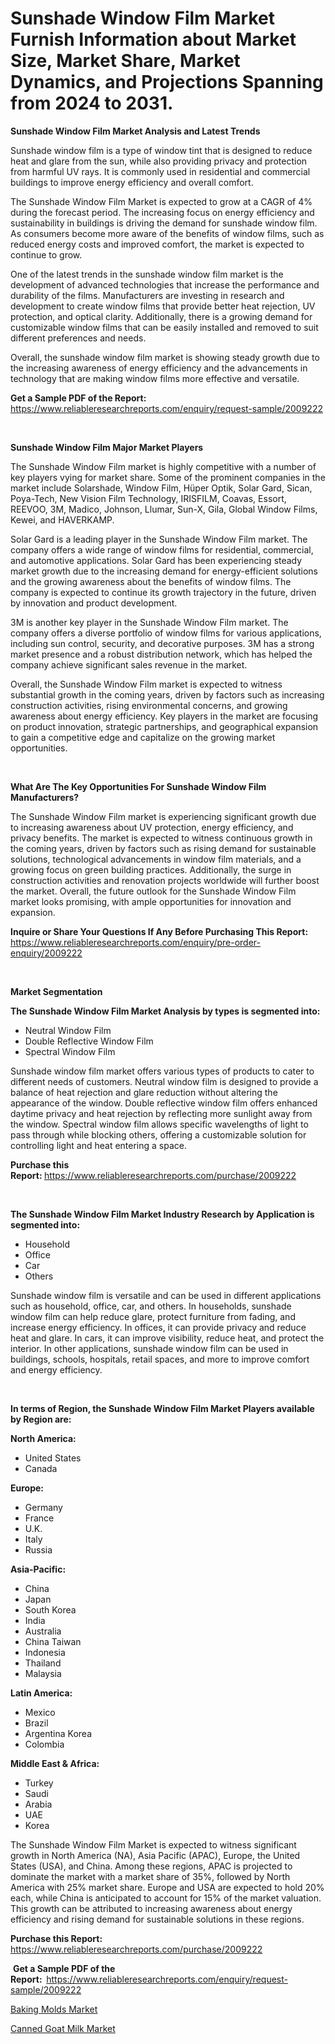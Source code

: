 <p><h1>Sunshade Window Film Market Furnish Information about Market Size, Market Share, Market Dynamics, and Projections Spanning from 2024 to 2031.</h1></p><p><strong>Sunshade Window Film Market Analysis and Latest Trends</strong></p>
<p><p>Sunshade window film is a type of window tint that is designed to reduce heat and glare from the sun, while also providing privacy and protection from harmful UV rays. It is commonly used in residential and commercial buildings to improve energy efficiency and overall comfort.</p><p>The Sunshade Window Film Market is expected to grow at a CAGR of 4% during the forecast period. The increasing focus on energy efficiency and sustainability in buildings is driving the demand for sunshade window film. As consumers become more aware of the benefits of window films, such as reduced energy costs and improved comfort, the market is expected to continue to grow.</p><p>One of the latest trends in the sunshade window film market is the development of advanced technologies that increase the performance and durability of the films. Manufacturers are investing in research and development to create window films that provide better heat rejection, UV protection, and optical clarity. Additionally, there is a growing demand for customizable window films that can be easily installed and removed to suit different preferences and needs.</p><p>Overall, the sunshade window film market is showing steady growth due to the increasing awareness of energy efficiency and the advancements in technology that are making window films more effective and versatile.</p></p>
<p><strong>Get a Sample PDF of the Report:&nbsp;</strong> <a href="https://www.reliableresearchreports.com/enquiry/request-sample/2009222">https://www.reliableresearchreports.com/enquiry/request-sample/2009222</a></p>
<p>&nbsp;</p>
<p><strong>Sunshade Window Film Major Market Players</strong></p>
<p><p>The Sunshade Window Film market is highly competitive with a number of key players vying for market share. Some of the prominent companies in the market include Solarshade, Window Film, Hüper Optik, Solar Gard, Sican, Poya-Tech, New Vision Film Technology, IRISFILM, Coavas, Essort, REEVOO, 3M, Madico, Johnson, Llumar, Sun-X, Gila, Global Window Films, Kewei, and HAVERKAMP.</p><p>Solar Gard is a leading player in the Sunshade Window Film market. The company offers a wide range of window films for residential, commercial, and automotive applications. Solar Gard has been experiencing steady market growth due to the increasing demand for energy-efficient solutions and the growing awareness about the benefits of window films. The company is expected to continue its growth trajectory in the future, driven by innovation and product development.</p><p>3M is another key player in the Sunshade Window Film market. The company offers a diverse portfolio of window films for various applications, including sun control, security, and decorative purposes. 3M has a strong market presence and a robust distribution network, which has helped the company achieve significant sales revenue in the market.</p><p>Overall, the Sunshade Window Film market is expected to witness substantial growth in the coming years, driven by factors such as increasing construction activities, rising environmental concerns, and growing awareness about energy efficiency. Key players in the market are focusing on product innovation, strategic partnerships, and geographical expansion to gain a competitive edge and capitalize on the growing market opportunities.</p></p>
<p>&nbsp;</p>
<p><strong>What Are The Key Opportunities For Sunshade Window Film Manufacturers?</strong></p>
<p><p>The Sunshade Window Film market is experiencing significant growth due to increasing awareness about UV protection, energy efficiency, and privacy benefits. The market is expected to witness continuous growth in the coming years, driven by factors such as rising demand for sustainable solutions, technological advancements in window film materials, and a growing focus on green building practices. Additionally, the surge in construction activities and renovation projects worldwide will further boost the market. Overall, the future outlook for the Sunshade Window Film market looks promising, with ample opportunities for innovation and expansion.</p></p>
<p><strong>Inquire or Share Your Questions If Any Before Purchasing This Report:</strong> <a href="https://www.reliableresearchreports.com/enquiry/pre-order-enquiry/2009222">https://www.reliableresearchreports.com/enquiry/pre-order-enquiry/2009222</a></p>
<p>&nbsp;</p>
<p><strong>Market Segmentation</strong></p>
<p><strong>The Sunshade Window Film Market Analysis by types is segmented into:</strong></p>
<p><ul><li>Neutral Window Film</li><li>Double Reflective Window Film</li><li>Spectral Window Film</li></ul></p>
<p><p>Sunshade window film market offers various types of products to cater to different needs of customers. Neutral window film is designed to provide a balance of heat rejection and glare reduction without altering the appearance of the window. Double reflective window film offers enhanced daytime privacy and heat rejection by reflecting more sunlight away from the window. Spectral window film allows specific wavelengths of light to pass through while blocking others, offering a customizable solution for controlling light and heat entering a space.</p></p>
<p><strong>Purchase this Report:&nbsp;</strong><a href="https://www.reliableresearchreports.com/purchase/2009222">https://www.reliableresearchreports.com/purchase/2009222</a></p>
<p>&nbsp;</p>
<p><strong>The Sunshade Window Film Market Industry Research by Application is segmented into:</strong></p>
<p><ul><li>Household</li><li>Office</li><li>Car</li><li>Others</li></ul></p>
<p><p>Sunshade window film is versatile and can be used in different applications such as household, office, car, and others. In households, sunshade window film can help reduce glare, protect furniture from fading, and increase energy efficiency. In offices, it can provide privacy and reduce heat and glare. In cars, it can improve visibility, reduce heat, and protect the interior. In other applications, sunshade window film can be used in buildings, schools, hospitals, retail spaces, and more to improve comfort and energy efficiency.</p></p>
<p>&nbsp;</p>
<p><strong>In terms of Region, the Sunshade Window Film Market Players available by Region are:</strong></p>
<p>
    <p> <strong> North America: </strong>
        <ul>
            <li>United States</li>
            <li>Canada</li>
        </ul>
        </p> 
    <p> <strong> Europe: </strong>
        <ul>
            <li>Germany</li>
            <li>France</li>
            <li>U.K.</li>
            <li>Italy</li>
            <li>Russia</li>
        </ul>
        </p> 
    <p> <strong> Asia-Pacific: </strong>
        <ul>
            <li>China</li>
            <li>Japan</li>
            <li>South Korea</li>
            <li>India</li>
            <li>Australia</li>
            <li>China Taiwan</li>
            <li>Indonesia</li>
            <li>Thailand</li>
            <li>Malaysia</li>
        </ul>
        </p> 
    <p> <strong> Latin America: </strong>
        <ul>
            <li>Mexico</li>
            <li>Brazil</li>
            <li>Argentina Korea</li>
            <li>Colombia</li>
        </ul>
        </p> 
    <p> <strong> Middle East & Africa: </strong>
        <ul>
            <li>Turkey</li>
            <li>Saudi</li>
            <li>Arabia</li>
            <li>UAE</li>
            <li>Korea</li>
        </ul>
    </p>
    </p>
<p><p>The Sunshade Window Film Market is expected to witness significant growth in North America (NA), Asia Pacific (APAC), Europe, the United States (USA), and China. Among these regions, APAC is projected to dominate the market with a market share of 35%, followed by North America with 25% market share. Europe and USA are expected to hold 20% each, while China is anticipated to account for 15% of the market valuation. This growth can be attributed to increasing awareness about energy efficiency and rising demand for sustainable solutions in these regions.</p></p>
<p><strong>Purchase this Report: </strong><a href="https://www.reliableresearchreports.com/purchase/2009222">https://www.reliableresearchreports.com/purchase/2009222</a></p>
<p>&nbsp;<strong>Get a Sample PDF of the Report:&nbsp;&nbsp;</strong><a href="https://www.reliableresearchreports.com/enquiry/request-sample/2009222">https://www.reliableresearchreports.com/enquiry/request-sample/2009222</a></p>
<p><strong></strong></p>
<p><p><a href="https://meowing-canidae-761.notion.site/Baking-Molds-Market-Size-2024-2031-Global-Industrial-Analysis-Key-Geographical-Regions-Market-Sh-7eb443cb84b5437296a401f97830b8b9">Baking Molds Market</a></p><p><a href="https://view.publitas.com/reportprime-1/canned-goat-milk-market-insights-market-players-and-forecast-till-2031/">Canned Goat Milk Market</a></p></p>
